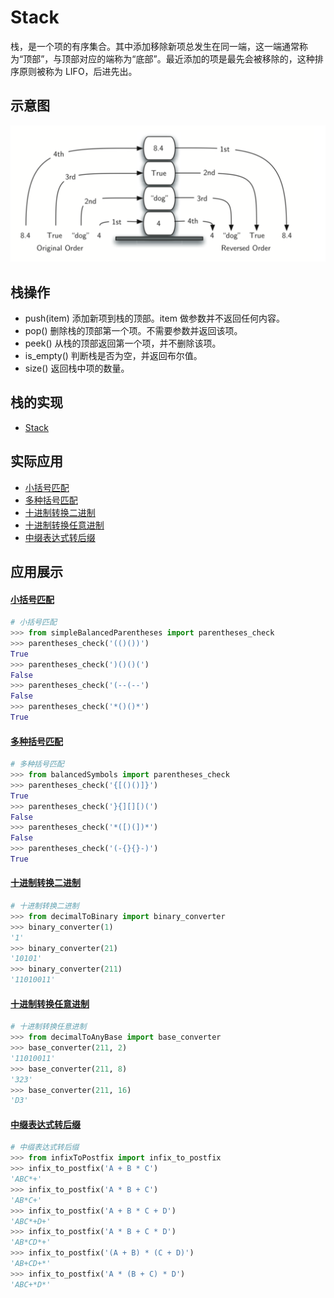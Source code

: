 Stack
======
栈，是一个项的有序集合。其中添加移除新项总发生在同一端，这一端通常称为“顶部”，与顶部对应的端称为“底部”。最近添加的项是最先会被移除的，这种排序原则被称为 LIFO，后进先出。

示意图
------
![](image/simplereversal.png)

栈操作
------
* push(item) 添加新项到栈的顶部。item 做参数并不返回任何内容。
* pop() 删除栈的顶部第一个项。不需要参数并返回该项。
* peek() 从栈的顶部返回第一个项，并不删除该项。
* is_empty() 判断栈是否为空，并返回布尔值。
* size() 返回栈中项的数量。

栈的实现
------
* [Stack](Stack.py)

实际应用
------
* [小括号匹配](#小括号匹配)
* [多种括号匹配](#多种括号匹配)
* [十进制转换二进制](#十进制转换二进制)
* [十进制转换任意进制](#十进制转换任意进制)
* [中缀表达式转后缀](#中缀表达式转后缀)

应用展示
------
#### [小括号匹配](simpleBalancedParentheses.py)
```Python
# 小括号匹配
>>> from simpleBalancedParentheses import parentheses_check
>>> parentheses_check('(()())')
True
>>> parentheses_check(')()()(')
False
>>> parentheses_check('(--(--')
False
>>> parentheses_check('*()()*')
True
```

#### [多种括号匹配](balancedSymbols.py)
```Python
# 多种括号匹配
>>> from balancedSymbols import parentheses_check
>>> parentheses_check('{[()()]}')
True
>>> parentheses_check('}{][][)(')
False
>>> parentheses_check('*([)(])*')
False
>>> parentheses_check('(-{}{}-)')
True
```

#### [十进制转换二进制](decimalToBinary.py)
```Python
# 十进制转换二进制
>>> from decimalToBinary import binary_converter
>>> binary_converter(1)
'1'
>>> binary_converter(21)
'10101'
>>> binary_converter(211)
'11010011'
```

#### [十进制转换任意进制](decimalToAnyBase.py)
```Python
# 十进制转换任意进制
>>> from decimalToAnyBase import base_converter
>>> base_converter(211, 2)
'11010011'
>>> base_converter(211, 8)
'323'
>>> base_converter(211, 16)
'D3'
```

#### [中缀表达式转后缀](infixToPostfix.py)
```Python
# 中缀表达式转后缀
>>> from infixToPostfix import infix_to_postfix
>>> infix_to_postfix('A + B * C')
'ABC*+'
>>> infix_to_postfix('A * B + C')
'AB*C+'
>>> infix_to_postfix('A + B * C + D')
'ABC*+D+'
>>> infix_to_postfix('A * B + C * D')
'AB*CD*+'
>>> infix_to_postfix('(A + B) * (C + D)')
'AB+CD+*'
>>> infix_to_postfix('A * (B + C) * D')
'ABC+*D*'
```